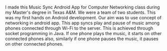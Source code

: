 I made this Music Sync Android App for Computer Networking class during my Master's degree in Texas A&M. We were a team of two students. This was my first hands on Android development. Our aim was to use concept of networking in android app. This app syncs play and pause of music among phones connected through Wi-Fi to the server. This is achieved through socket programming in Java. If one phone plays the music, it starts on other connected phones also, similarly if one phone pauses the music, it pauses on other connected phones.

